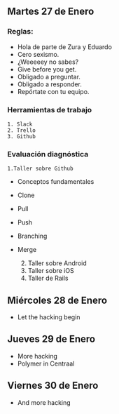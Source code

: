 ## Martes 27 de Enero
### Reglas:

+ Hola de parte de Zura y Eduardo
+ Cero sexismo.
+ ¿Weeeeey no sabes?
+ Give before you get.
+ Obligado a preguntar.
+ Obligado a responder.
+ Repórtate con tu equipo.
	
### Herramientas de trabajo
	1. Slack
	2. Trello
	3. Github

### Evaluación diagnóstica
	1.Taller sobre Github
+ Conceptos fundamentales
+ Clone
+ Pull
+ Push
+ Branching
+ Merge

	2. Taller sobre Android
	3. Taller sobre iOS
	4. Taller de Rails


## Miércoles 28 de Enero
+ Let the hacking begin

## Jueves 29 de Enero
+ More hacking
+ Polymer in Centraal

## Viernes 30 de Enero
+ And more hacking



